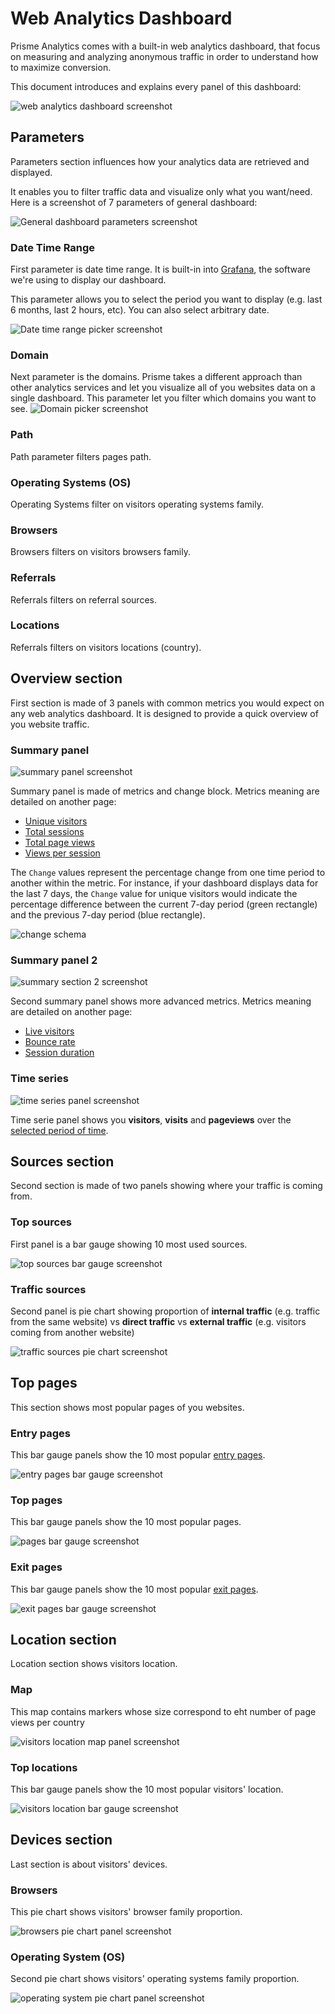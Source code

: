 # Web Analytics Dashboard

Prisme Analytics comes with a built-in web analytics dashboard, that focus on
measuring and analyzing anonymous traffic in order to understand how to maximize
conversion.

This document introduces and explains every panel of this dashboard:

![web analytics dashboard screenshot](./images/web_analytics_dashboard.png)

## Parameters

Parameters section influences how your analytics data are retrieved and
displayed.

It enables you to filter traffic data and visualize only what you want/need.
Here is a screenshot of 7 parameters of general dashboard:

![General dashboard parameters screenshot](./images/general-dashboard/parameters.png)

### Date Time Range

First parameter is date time range. It is built-in into
[Grafana](https://grafana.com/grafana), the software we're using to display our
dashboard.

This parameter allows you to select the period you want to display (e.g. last 6
months, last 2 hours, etc). You can also select arbitrary date.

![Date time range picker screenshot](./images/general-dashboard/datetime-range-picker.png)

### Domain

Next parameter is the domains. Prisme takes a different approach than other
analytics services and let you visualize all of you websites data on a single
dashboard. This parameter let you filter which domains you want to see.
![Domain picker screenshot](./images/general-dashboard/domain-picker.png)

### Path

Path parameter filters pages path.

### Operating Systems (OS)

Operating Systems filter on visitors operating systems family.

### Browsers

Browsers filters on visitors browsers family.

### Referrals

Referrals filters on referral sources.

### Locations

Referrals filters on visitors locations (country).

## Overview section

First section is made of 3 panels with common metrics you would expect on any
web analytics dashboard. It is designed to provide a quick overview of you
website traffic.

### Summary panel

![summary panel screenshot](./images/general-dashboard/summary.png)

Summary panel is made of metrics and change block. Metrics meaning are detailed
on another page:

- [Unique visitors](./analytics-metrics.md#unique-visitors)
- [Total sessions](./analytics-metrics.md#total-sessions-or-visits)
- [Total page views](./analytics-metrics.md#total-page-views)
- [Views per session](./analytics-metrics.md#views-per-session)

The `Change` values represent the percentage change from one time period to
another within the metric. For instance, if your dashboard displays data for the
last 7 days, the `Change` value for unique visitors would indicate the
percentage difference between the current 7-day period (green rectangle) and the
previous 7-day period (blue rectangle).

![change schema](./images/general-dashboard/change-schema.svg)

### Summary panel 2

![summary section 2 screenshot](./images/general-dashboard/summary2.png)

Second summary panel shows more advanced metrics. Metrics meaning are detailed
on another page:

- [Live visitors](./analytics-metrics.md#live-visitors)
- [Bounce rate](./analytics-metrics.md#bounce-rate)
- [Session duration](./analytics-metrics.md#session-duration)

### Time series

![time series panel screenshot](./images/general-dashboard/timeseries.png)

Time serie panel shows you **visitors**, **visits** and **pageviews** over the
[selected period of time](#date-time-range).

## Sources section

Second section is made of two panels showing where your traffic is coming from.

### Top sources

First panel is a bar gauge showing 10 most used sources.

![top sources bar gauge screenshot](./images/general-dashboard/top-sources.png)

### Traffic sources

Second panel is pie chart showing proportion of **internal traffic** (e.g.
traffic from the same website) vs **direct traffic** vs **external traffic**
(e.g. visitors coming from another website)

![traffic sources pie chart screenshot](./images/general-dashboard/traffic-sources.png)

## Top pages

This section shows most popular pages of you websites.

### Entry pages

This bar gauge panels show the 10 most popular
[entry pages](./analytics-metrics.md#entry-pages).

![entry pages bar gauge screenshot](./images/general-dashboard/top-entry-pages.png)

### Top pages

This bar gauge panels show the 10 most popular pages.

![pages bar gauge screenshot](./images/general-dashboard/top-pages.png)

### Exit pages

This bar gauge panels show the 10 most popular
[exit pages](./analytics-metrics.md#exit-pages).

![exit pages bar gauge screenshot](./images/general-dashboard/top-exit-pages.png)

## Location section

Location section shows visitors location.

### Map

This map contains markers whose size correspond to eht number of page views per
country

![visitors location map panel screenshot](./images/general-dashboard/map.png)

### Top locations

This bar gauge panels show the 10 most popular visitors' location.

![visitors location bar gauge screenshot](./images/general-dashboard/top-locations.png)

## Devices section

Last section is about visitors' devices.

### Browsers

This pie chart shows visitors' browser family proportion.

![browsers pie chart panel screenshot](./images/general-dashboard/browsers.png)

### Operating System (OS)

Second pie chart shows visitors' operating systems family proportion.

![operating system pie chart panel screenshot](./images/general-dashboard/os.png)

